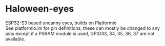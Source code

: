 # Haloween-eyes
ESP32-S3 based uncanny eyes, builds on Platformio  
See platformio.ini for pin definitions, these can mostly be changed to any pins except if a PSRAM module is used, GPIO33, 34, 35, 36, 37 are not available.